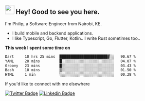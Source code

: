 <h2><img src="https://slackmojis.com/emojis/3643-cool-doge/download" width="30"/> Hey! Good to see you here.</h2>

<p>I'm Philip, a Software Engineer from Nairobi, KE. 

- I build mobile and backend applications.
- I like Typescript, Go, Flutter, Kotlin.. I write Rust sometimes too..</p>

**This week I spent some time on**
<!--START_SECTION:waka-->

```txt
Dart     10 hrs 25 mins  ██████████████████████▓░░   90.67 %
YAML     28 mins         █░░░░░░░░░░░░░░░░░░░░░░░░   04.07 %
Groovy   23 mins         █░░░░░░░░░░░░░░░░░░░░░░░░   03.43 %
Bash     10 mins         ▒░░░░░░░░░░░░░░░░░░░░░░░░   01.50 %
HTML     1 min           ░░░░░░░░░░░░░░░░░░░░░░░░░   00.28 %
```

<!--END_SECTION:waka-->

If you'd like to connect with me elsewhere

[![Twitter Badge](https://img.shields.io/badge/-Twitter-1ca0f1?style=flat-square&labelColor=1ca0f1&logo=twitter&logoColor=white&link=https://twitter.com/_diogorodrigues)](https://twitter.com/kimathiphil)  [![Linkedin Badge](https://img.shields.io/badge/-LinkedIn-blue?style=flat-square&logo=Linkedin&logoColor=white&link=https://www.linkedin.com/in/philip-kimathi-2604a9114/)](https://www.linkedin.com/in/philip-kimathi-2604a9114/)
